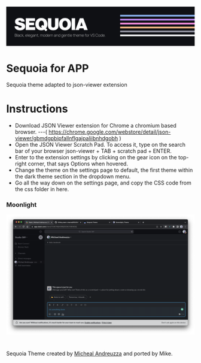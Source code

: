 ![Sequoia Theme Header](https://raw.githubusercontent.com/Sequoia-Theme/assets/main/githubHeader.png)

# Sequoia for APP
Sequoia theme adapted to json-viewer extension


# Instructions

- Download JSON Viewer extension for Chrome a chromium based browser.
---( https://chrome.google.com/webstore/detail/json-viewer/gbmdgpbipfallnflgajpaliibnhdgobh )
- Open the JSON Viewer Scratch Pad. To access it, type on the search bar of your browser json-viewer + TAB + scratch pad + ENTER.
- Enter to the extension settings by clicking on the gear icon on the top-right corner, that says Options when hovered.
- Change the theme on the settings page to default, the first theme within the dark theme section in the dropdown menu.
- Go all the way down on the settings page, and copy the CSS code from the css folder in here.

### Moonlight
![Moonlight](https://github.com/Sequoia-Theme/slack-channel/blob/main/slackMoonlight.png?raw=true)


#

Sequoia Theme created by [Micheal Andreuzza](https://github.com/michael-andreuzza) and ported by Mike.
